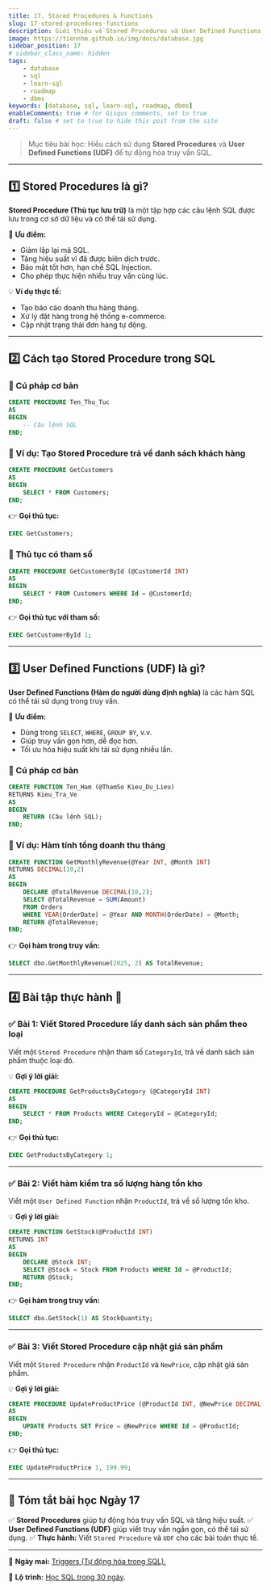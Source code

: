```yaml
---
title: 17. Stored Procedures & Functions
slug: 17-stored-procedures-functions
description: Giới thiệu về Stored Procedures và User Defined Functions (UDF) trong SQL.
image: https://tiennhm.github.io/img/docs/database.jpg
sidebar_position: 17
# sidebar_class_name: hidden
tags:
    - database
    - sql
    - learn-sql
    - roadmap
    - dbms
keywords: [database, sql, learn-sql, roadmap, dbms]
enableComments: true # for Gisqus comments, set to true
draft: false # set to true to hide this post from the site
---
```


> Mục tiêu bài học: Hiểu cách sử dụng **Stored Procedures** và **User Defined Functions (UDF)** để tự động hóa truy vấn SQL.

---

## **1️⃣ Stored Procedures là gì?**
**Stored Procedure (Thủ tục lưu trữ)** là một tập hợp các câu lệnh SQL được lưu trong cơ sở dữ liệu và có thể tái sử dụng.

🔹 **Ưu điểm:**
- Giảm lặp lại mã SQL.
- Tăng hiệu suất vì đã được biên dịch trước.
- Bảo mật tốt hơn, hạn chế SQL Injection.
- Cho phép thực hiện nhiều truy vấn cùng lúc.

💡 **Ví dụ thực tế:**
- Tạo báo cáo doanh thu hàng tháng.
- Xử lý đặt hàng trong hệ thống e-commerce.
- Cập nhật trạng thái đơn hàng tự động.

---

## **2️⃣ Cách tạo Stored Procedure trong SQL**

### **🔹 Cú pháp cơ bản**
```sql
CREATE PROCEDURE Ten_Thu_Tuc
AS
BEGIN
    -- Câu lệnh SQL
END;
```

### **🔹 Ví dụ: Tạo Stored Procedure trả về danh sách khách hàng**
```sql
CREATE PROCEDURE GetCustomers
AS
BEGIN
    SELECT * FROM Customers;
END;
```
👉 **Gọi thủ tục:**
```sql
EXEC GetCustomers;
```

### **🔹 Thủ tục có tham số**
```sql
CREATE PROCEDURE GetCustomerById (@CustomerId INT)
AS
BEGIN
    SELECT * FROM Customers WHERE Id = @CustomerId;
END;
```
👉 **Gọi thủ tục với tham số:**
```sql
EXEC GetCustomerById 1;
```

---

## **3️⃣ User Defined Functions (UDF) là gì?**
**User Defined Functions (Hàm do người dùng định nghĩa)** là các hàm SQL có thể tái sử dụng trong truy vấn.

🔹 **Ưu điểm:**
- Dùng trong `SELECT`, `WHERE`, `GROUP BY`, v.v.
- Giúp truy vấn gọn hơn, dễ đọc hơn.
- Tối ưu hóa hiệu suất khi tái sử dụng nhiều lần.

### **🔹 Cú pháp cơ bản**
```sql
CREATE FUNCTION Ten_Ham (@ThamSo Kieu_Du_Lieu)
RETURNS Kieu_Tra_Ve
AS
BEGIN
    RETURN (Câu lệnh SQL);
END;
```

### **🔹 Ví dụ: Hàm tính tổng doanh thu tháng**
```sql
CREATE FUNCTION GetMonthlyRevenue(@Year INT, @Month INT)
RETURNS DECIMAL(10,2)
AS
BEGIN
    DECLARE @TotalRevenue DECIMAL(10,2);
    SELECT @TotalRevenue = SUM(Amount)
    FROM Orders
    WHERE YEAR(OrderDate) = @Year AND MONTH(OrderDate) = @Month;
    RETURN @TotalRevenue;
END;
```
👉 **Gọi hàm trong truy vấn:**
```sql
SELECT dbo.GetMonthlyRevenue(2025, 2) AS TotalRevenue;
```

---

## **4️⃣ Bài tập thực hành 🎯**

### **✅ Bài 1: Viết Stored Procedure lấy danh sách sản phẩm theo loại**
Viết một `Stored Procedure` nhận tham số `CategoryId`, trả về danh sách sản phẩm thuộc loại đó.

💡 **Gợi ý lời giải:**
```sql
CREATE PROCEDURE GetProductsByCategory (@CategoryId INT)
AS
BEGIN
    SELECT * FROM Products WHERE CategoryId = @CategoryId;
END;
```
👉 **Gọi thủ tục:**
```sql
EXEC GetProductsByCategory 1;
```

---

### **✅ Bài 2: Viết hàm kiểm tra số lượng hàng tồn kho**
Viết một `User Defined Function` nhận `ProductId`, trả về số lượng tồn kho.

💡 **Gợi ý lời giải:**
```sql
CREATE FUNCTION GetStock(@ProductId INT)
RETURNS INT
AS
BEGIN
    DECLARE @Stock INT;
    SELECT @Stock = Stock FROM Products WHERE Id = @ProductId;
    RETURN @Stock;
END;
```
👉 **Gọi hàm trong truy vấn:**
```sql
SELECT dbo.GetStock(1) AS StockQuantity;
```

---

### **✅ Bài 3: Viết Stored Procedure cập nhật giá sản phẩm**
Viết một `Stored Procedure` nhận `ProductId` và `NewPrice`, cập nhật giá sản phẩm.

💡 **Gợi ý lời giải:**
```sql
CREATE PROCEDURE UpdateProductPrice (@ProductId INT, @NewPrice DECIMAL(10,2))
AS
BEGIN
    UPDATE Products SET Price = @NewPrice WHERE Id = @ProductId;
END;
```
👉 **Gọi thủ tục:**
```sql
EXEC UpdateProductPrice 1, 199.99;
```

---

## **🎯 Tóm tắt bài học Ngày 17**
✅ **Stored Procedures** giúp tự động hóa truy vấn SQL và tăng hiệu suất.
✅ **User Defined Functions (UDF)** giúp viết truy vấn ngắn gọn, có thể tái sử dụng.
✅ **Thực hành:** Viết `Stored Procedure` và `UDF` cho các bài toán thực tế.

---

🚀 **Ngày mai:** [Triggers (Tự động hóa trong SQL).](18.%20Triggers.md)

📌 **Lộ trình:** [Học SQL trong 30 ngày](00.%2030-Day%20SQL%20Learning%20Roadmap.md).
